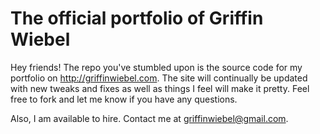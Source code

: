 # The official portfolio of Griffin Wiebel

Hey friends!
The repo you've stumbled upon is the source code for my portfolio on http://griffinwiebel.com. The site will continually be updated with new tweaks and fixes as well as things I feel will make it pretty. Feel free to fork and let me know if you have any questions.

Also, I am available to hire. Contact me at griffinwiebel@gmail.com.
